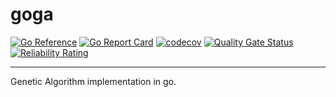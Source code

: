 # goga
[![Go Reference](https://pkg.go.dev/badge/github.com/harpy-wings/goga.svg)](https://pkg.go.dev/github.com/harpy-wings/goga)
[![Go Report Card](https://goreportcard.com/badge/github.com/harpy-wings/goga)](https://goreportcard.com/report/github.com/harpy-wings/goga)
[![codecov](https://codecov.io/gh/harpy-wings/goga/branch/main/graph/badge.svg?token=R4Z4JTD87I)](https://codecov.io/gh/harpy-wings/goga)
[![Quality Gate Status](https://sonarcloud.io/api/project_badges/measure?project=harpy-wings_goga&metric=alert_status)](https://sonarcloud.io/summary/new_code?id=harpy-wings_goga)
[![Reliability Rating](https://sonarcloud.io/api/project_badges/measure?project=harpy-wings_goga&metric=reliability_rating)](https://sonarcloud.io/summary/new_code?id=harpy-wings_goga)

---

Genetic Algorithm implementation in go.
